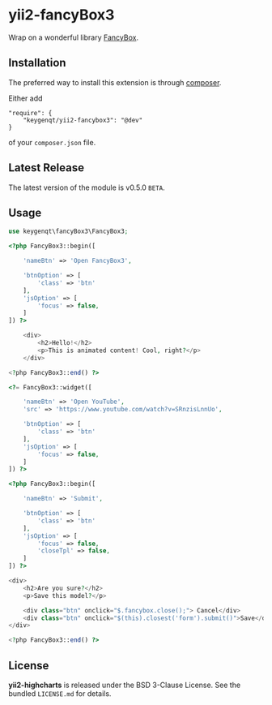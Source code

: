 yii2-fancyBox3
===================

Wrap on a wonderful library [FancyBox](https://github.com/fancyapps/fancybox).

## Installation

The preferred way to install this extension is through [composer](http://getcomposer.org/download/).

Either add

```
"require": {
    "keygenqt/yii2-fancybox3": "@dev"
}
```

of your `composer.json` file.

## Latest Release

The latest version of the module is v0.5.0 `BETA`.

## Usage

```php
use keygenqt\fancyBox3\FancyBox3;
```

```php
<?php FancyBox3::begin([

    'nameBtn' => 'Open FancyBox3',

    'btnOption' => [
        'class' => 'btn'
    ],
    'jsOption' => [
        'focus' => false,
    ]
]) ?>

    <div>
        <h2>Hello!</h2>
        <p>This is animated content! Cool, right?</p>
    </div>

<?php FancyBox3::end() ?>
```

```php
<?= FancyBox3::widget([

    'nameBtn' => 'Open YouTube',
    'src' => 'https://www.youtube.com/watch?v=SRnzisLnnUo',

    'btnOption' => [
        'class' => 'btn'
    ],
    'jsOption' => [
        'focus' => false,
    ]
]) ?>
```

```php
<?php FancyBox3::begin([

    'nameBtn' => 'Submit',

    'btnOption' => [
        'class' => 'btn'
    ],
    'jsOption' => [
        'focus' => false,
        'closeTpl' => false,
    ]
]) ?>

<div>
    <h2>Are you sure?</h2>
    <p>Save this model?</p>

    <div class="btn" onclick="$.fancybox.close();"> Cancel</div>
    <div class="btn" onclick="$(this).closest('form').submit()">Save</div>
</div>

<?php FancyBox3::end() ?>
```

## License

**yii2-highcharts** is released under the BSD 3-Clause License. See the bundled `LICENSE.md` for details.


